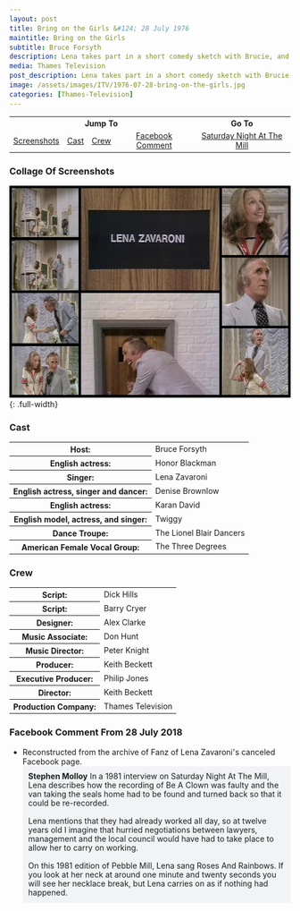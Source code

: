 ```yaml
---
layout: post
title: Bring on the Girls &#124; 28 July 1976
maintitle: Bring on the Girls
subtitle: Bruce Forsyth
description: Lena takes part in a short comedy sketch with Brucie, and they then perform Be A Clown together.
media: Thames Television
post_description: Lena takes part in a short comedy sketch with Brucie, and they then perform Be A Clown together.
image: /assets/images/ITV/1976-07-28-bring-on-the-girls.jpg
categories: [Thames-Television]
---
```


<table style="text-align:center;">
<tr>
<th colspan="4">Jump To</th>
<th>Go To</th>
</tr>

<tr>
<td><a href="#collage-of-screenshots">Screenshots</a></td>
<td><a href="#cast">Cast</a></td>
<td><a href="#crew">Crew</a></td>
<td><a href="#facebook-comment-from-28-july-2018">Facebook Comment</a></td>
<td><a href="/bbc%20one/1981/05/16/saturday-night-at-the-mill.html">Saturday Night At The Mill</a></td>
</tr>
</table>

### Collage Of Screenshots
![](/assets/images/ITV/1976-07-28-bring-on-the-girls.jpg){: .full-width}

### Cast
<table>
<tr><th>Host:</th><td>Bruce Forsyth</td></tr>
<tr><th>English actress:</th><td>Honor Blackman</td></tr>
<tr><th>Singer:</th><td>Lena Zavaroni</td></tr>
<tr><th>English actress, singer and dancer:</th><td>Denise Brownlow</td></tr>
<tr><th>English actress:</th><td>Karan David</td></tr>
<tr><th>English model, actress, and singer:</th><td>Twiggy</td></tr>
<tr><th>Dance Troupe:</th><td>The Lionel Blair Dancers</td></tr>
<tr><th>American Female Vocal Group:</th><td>The Three Degrees</td></tr>
</table>

### Crew
<table>
<tr><th>Script:</th><td>Dick Hills</td></tr>
<tr><th>Script:</th><td>Barry Cryer</td></tr>
<tr><th>Designer:</th><td>Alex Clarke</td></tr>
<tr><th>Music Associate:</th><td>Don Hunt</td></tr>
<tr><th>Music Director:</th><td>Peter Knight</td></tr>
<tr><th>Producer:</th><td>Keith Beckett</td></tr>
<tr><th>Executive Producer:</th><td>Philip Jones</td></tr>
<tr><th>Director:</th><td>Keith Beckett</td></tr>
<tr><th>Production Company:</th><td>Thames Television</td></tr>
</table>

### Facebook Comment From 28 July 2018
* Reconstructed from the archive of Fanz of Lena Zavaroni's canceled Facebook page.
<span class="fb">**Stephen Molloy** In a 1981 interview on Saturday Night At The Mill, Lena describes how the recording of Be A Clown was faulty and the van taking the seals home had to be found and turned back so that it could be re-recorded.<br /><br />Lena mentions that they had already worked all day, so at twelve years old I imagine that hurried negotiations between lawyers, management and the local council would have had to take place to allow her to carry on working.<br /><br />On this 1981 edition of Pebble Mill, Lena sang Roses And Rainbows. If you look at her neck at around one minute and twenty seconds you will see her necklace break, but Lena carries on as if nothing had happened.</span>

<style>
.dt-published {display: none;}
.post-meta:after {content: "Wednesday 28 July 1976 @ 8.00pm, repeated on Wednesday 22 June 1977 @ 7.30pm";}
.height-adjust1 {width:auto; height:350px;}
.height-adjust2 {width:auto; height:307px;}

.fb {
    background-color: #f2f3f5;
    box-sizing: border-box;
    color: #1c1e21;
    display: inline-block;
    line-height: 16px;
    padding: 10px;
    max-width: 100%;
    word-wrap: break-word;
    position: relative;
    white-space: normal;
    word-break: break-word;
}
</style>

